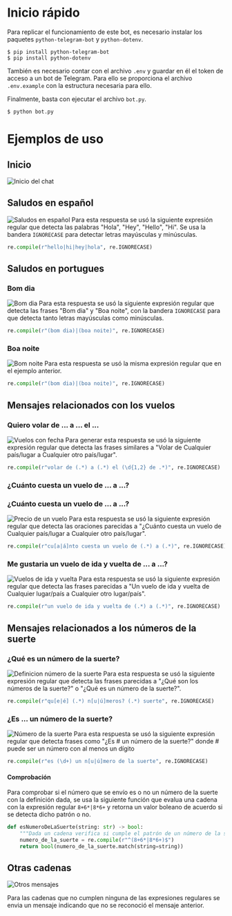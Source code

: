 # Inicio rápido

Para replicar el funcionamiento de este bot, es necesario instalar los paquetes `python-telegram-bot` y `python-dotenv`.

```console
$ pip install python-telegram-bot
$ pip install python-dotenv
```

También es necesario contar con el archivo `.env` y guardar en él el token de acceso a un bot de Telegram. Para ello se proporciona el archivo `.env.example` con la estructura necesaria para ello.

Finalmente, basta con ejecutar el archivo `bot.py`.

```console
$ python bot.py
```

# Ejemplos de uso

## Inicio

![Inicio del chat](./img/1%20Inicio.jpg)

## Saludos en español

![Saludos en español](./img/2%20Saludos.jpg)
Para esta respuesta se usó la siguiente expresión regular que detecta las palabras "Hola", "Hey", "Hello", "Hi". Se usa la bandera `IGNORECASE` para detectar letras mayúsculas y minúsculas.

```python
re.compile(r"hello|hi|hey|hola", re.IGNORECASE)
```

## Saludos en portugues

### Bom dia

![Bom dia](./img/4%20Bom%20dia.jpg)
Para esta respuesta se usó la siguiente expresión regular que detecta las frases "Bom dia" y "Boa noite", con la bandera `IGNORECASE` para que detecta tanto letras mayúsculas como minúsculas.

```python
re.compile(r"(bom dia)|(boa noite)", re.IGNORECASE)
```

### Boa noite

![Bom noite](./img/3%20Boa%20noite.jpg)
Para esta respuesta se usó la misma expresión regular que en el ejemplo anterior.

```python
re.compile(r"(bom dia)|(boa noite)", re.IGNORECASE)
```

## Mensajes relacionados con los vuelos

### Quiero volar de ... a ... el ...

![Vuelos con fecha](./img/5%20Vuelos%20con%20fecha.jpg)
Para generar esta respuesta se usó la siguiente expresión regular que detecta las frases similares a "Volar de Cualquier país/lugar a Cualquier otro país/lugar".

```python
re.compile(r"volar de (.*) a (.*) el (\d{1,2} de .*)", re.IGNORECASE)
```

### ¿Cuánto cuesta un vuelo de ... a ...?

### ¿Cuánto cuesta un vuelo de ... a ...?

![Precio de un vuelo](./img/6%20Precio%20de%20un%20vuelo.jpg)
Para esta respuesta se usó la siguiente expresión regular que detecta las oraciones parecidas a "¿Cuánto cuesta un vuelo de Cualquier país/lugar a Cualquier otro país/lugar".

```python
re.compile(r"cu[a|á]nto cuesta un vuelo de (.*) a (.*)", re.IGNORECASE)
```

### Me gustaria un vuelo de ida y vuelta de ... a ...?

![Vuelos de ida y vuelta](./img/7%20Vuelos%20de%20ida%20y%20vuelta.jpg)
Para esta respuesta se usó la siguiente expresión regular que detecta las frases parecidas a "Un vuelo de ida y vuelta de Cualquier lugar/país a Cualquier otro lugar/país".

```python
re.compile(r"un vuelo de ida y vuelta de (.*) a (.*)", re.IGNORECASE)
```

## Mensajes relacionados a los números de la suerte

### ¿Qué es un número de la suerte?

![Definicion número de la suerte](./img/8%20Definición%20número%20de%20la%20suerte.jpg)
Para esta respuesta se usó la siguiente expresión regular que detecta las frases parecidas a "¿Qué son los números de la suerte?" o "¿Qué es un número de la suerte?".

```python
re.compile(r"qu[e|é] (.*) n[u|ú]meros? (.*) suerte", re.IGNORECASE)
```

### ¿Es ... un número de la suerte?

![Número de la suerte](./img/9%20Número%20de%20la%20suerte.jpg)
Para esta respuesta se usó la siguiente expresión regular que detecta frases como "¿Es # un número de la suerte?" donde # puede ser un número con al menos un dígito

```python
re.compile(r"es (\d+) un n[u|ú]mero de la suerte", re.IGNORECASE)
```

#### Comprobación

Para comprobar si el número que se envío es o no un número de la suerte con la definición dada, se usa la siguiente función que evalua una cadena con la expresión regular `8+6*|8*6+` y retorna un valor boleano de acuerdo si se detecta dicho patrón o no.

```python
def esNumeroDeLaSuerte(string: str) -> bool:
    """Dada un cadena verifica si cumple el patrón de un número de la suerte (S = 8 ⋯ 86 ⋯ 6)"""
    numero_de_la_suerte = re.compile(r"^(8+6*|8*6+)$")
    return bool(numero_de_la_suerte.match(string=string))
```

## Otras cadenas

![Otros mensajes](./img/10%20Otros%20mensajes.jpg)

Para las cadenas que no cumplen ninguna de las expresiones regulares se envia un mensaje indicando que no se reconoció el mensaje anterior.
